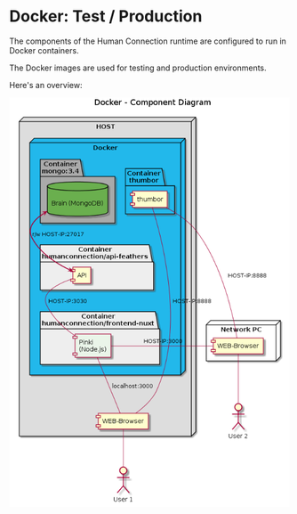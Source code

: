 # Docker: Test / Production

The components of the Human Connection runtime are configured to run in Docker containers.

The Docker images are used for testing and production environments.

Here's an overview: 

![](../../.gitbook/assets/test_production_env_docker.png)

